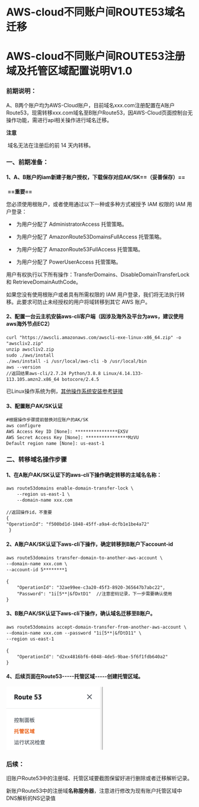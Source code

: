 # AWS-cloud不同账户间ROUTE53域名迁移


# AWS-cloud不同账户间ROUTE53注册域及托管区域配置说明V1.0

### 前期说明：

​		A、B两个账户均为AWS-Cloud账户，目前域名xxx.com注册配置在A账户Route53，现需转移xxx.com域名至B账户Route53，因AWS-Cloud页面控制台无操作功能，需进行api相关操作进行域名迁移。

**注意**

​	域名无法在注册后的前 14 天内转移。



### 一、前期准备：

#### 1、A、B账户的iam新建子账户授权，下载保存对应AK/SK==（妥善保存）==

​	**==重要==**

您必须使用根账户，或者使用通过以下一种或多种方式被授予 IAM 权限的 IAM 用户登录：

- ​	为用户分配了 AdministratorAccess 托管策略。

- ​	为用户分配了 AmazonRoute53DomainsFullAccess 托管策略。

- ​	为用户分配了 AmazonRoute53FullAccess 托管策略。

- ​	为用户分配了 PowerUserAccess 托管策略。


用户有权执行以下所有操作：TransferDomains、DisableDomainTransferLock 和 RetrieveDomainAuthCode。

如果您没有使用根账户或者具有所需权限的 IAM 用户登录，我们将无法执行转移。此要求可防止未经授权的用户将域转移到其它 AWS 账户。



#### 2、配置一台云主机安装aws-cli客户端（因涉及海外及平台为aws，建议使用aws海外节点EC2）

```shell
curl "https://awscli.amazonaws.com/awscli-exe-linux-x86_64.zip" -o "awscliv2.zip"
unzip awscliv2.zip
sudo ./aws/install
./aws/install -i /usr/local/aws-cli -b /usr/local/bin
aws --version
//返回结果aws-cli/2.7.24 Python/3.8.8 Linux/4.14.133-113.105.amzn2.x86_64 botocore/2.4.5
```

已Linux操作系统为例，[其他操作系统安装参考链接](https://docs.aws.amazon.com/zh_cn/cli/latest/userguide/getting-started-install.html#getting-started-install-instructions)



#### 3、配置账户AK/SK认证

```shell
#根据操作步骤提前替换对应账户的AK/SK
aws configure
AWS Access Key ID [None]: ****************EX5V                                               
AWS Secret Access Key [None]: ****************MzVU
Default region name [None]: us-east-1
```



### 二、转移域名操作步骤

#### 1、在A账户AK/SK认证下的aws-cli下操作确定转移的主域名名称：


```shell
aws route53domains enable-domain-transfer-lock \
    --region us-east-1 \
    --domain-name xxx.com

//返回操作id，不重要
{
"OperationId": "f500bd1d-1848-45ff-a9a4-dcfb1e1be4a72"
 }
```


#### 2、A账户AK/SK认证下aws-cli下操作，确定转移到B账户下account-id

```shell
aws route53domains transfer-domain-to-another-aws-account \
--domain-name xxx.com \
--account-id 5********1   

{
    "OperationId": "32ae99ee-c3a20-45f3-8920-365647b7abc22",
    "Password": "1i[5**|&fDxtD1"  //注意密码记录，下一步需要确认使用
}
```



#### 3、B账户AK/SK认证下aws-cli下操作，确认域名迁移至B账户。

```shell
aws route53domains accept-domain-transfer-from-another-aws-account \
--domain-name xxx.com --password "1i[5**|&fDtD11" \
--region us-east-1 

{
    "OperationId": "d2xx4816bf6-6048-4de5-9bae-5f6f1fdb640a2"
}
```



#### 4、后续页面在Route53-----托管区域-----创建托管区域。

![image-20221012214918227](/images/route53-01.png)

### 后续：

旧账户Route53中的注册域、托管区域要截图保留好进行删除或者迁移解析记录。

新账户Route53中的注册域**名称服务器**，注意进行修改为现有账户托管区域中DNS解析的NS记录值




